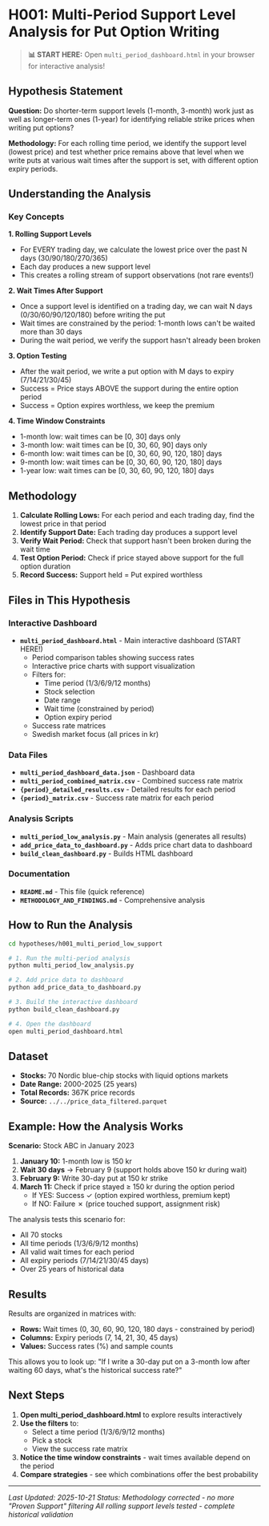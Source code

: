 # H001: Multi-Period Support Level Analysis for Put Option Writing

> **📊 START HERE:** Open `multi_period_dashboard.html` in your browser for interactive analysis!

## Hypothesis Statement

**Question:** Do shorter-term support levels (1-month, 3-month) work just as well as longer-term ones (1-year) for identifying reliable strike prices when writing put options?

**Methodology:** For each rolling time period, we identify the support level (lowest price) and test whether price remains above that level when we write puts at various wait times after the support is set, with different option expiry periods.

## Understanding the Analysis

### Key Concepts

**1. Rolling Support Levels**
- For EVERY trading day, we calculate the lowest price over the past N days (30/90/180/270/365)
- Each day produces a new support level
- This creates a rolling stream of support observations (not rare events!)

**2. Wait Times After Support**
- Once a support level is identified on a trading day, we can wait N days (0/30/60/90/120/180) before writing the put
- Wait times are constrained by the period: 1-month lows can't be waited more than 30 days
- During the wait period, we verify the support hasn't already been broken

**3. Option Testing**
- After the wait period, we write a put option with M days to expiry (7/14/21/30/45)
- Success = Price stays ABOVE the support during the entire option period
- Success = Option expires worthless, we keep the premium

**4. Time Window Constraints**
- 1-month low: wait times can be [0, 30] days only
- 3-month low: wait times can be [0, 30, 60, 90] days only
- 6-month low: wait times can be [0, 30, 60, 90, 120, 180] days
- 9-month low: wait times can be [0, 30, 60, 90, 120, 180] days
- 1-year low: wait times can be [0, 30, 60, 90, 120, 180] days

## Methodology

1. **Calculate Rolling Lows:** For each period and each trading day, find the lowest price in that period
2. **Identify Support Date:** Each trading day produces a support level
3. **Verify Wait Period:** Check that support hasn't been broken during the wait time
4. **Test Option Period:** Check if price stayed above support for the full option duration
5. **Record Success:** Support held = Put expired worthless

## Files in This Hypothesis

### Interactive Dashboard
- **`multi_period_dashboard.html`** - Main interactive dashboard (START HERE!)
  - Period comparison tables showing success rates
  - Interactive price charts with support visualization
  - Filters for:
    - Time period (1/3/6/9/12 months)
    - Stock selection
    - Date range
    - Wait time (constrained by period)
    - Option expiry period
  - Success rate matrices
  - Swedish market focus (all prices in kr)

### Data Files
- **`multi_period_dashboard_data.json`** - Dashboard data
- **`multi_period_combined_matrix.csv`** - Combined success rate matrix
- **`{period}_detailed_results.csv`** - Detailed results for each period
- **`{period}_matrix.csv`** - Success rate matrix for each period

### Analysis Scripts
- **`multi_period_low_analysis.py`** - Main analysis (generates all results)
- **`add_price_data_to_dashboard.py`** - Adds price chart data to dashboard
- **`build_clean_dashboard.py`** - Builds HTML dashboard

### Documentation
- **`README.md`** - This file (quick reference)
- **`METHODOLOGY_AND_FINDINGS.md`** - Comprehensive analysis

## How to Run the Analysis

```bash
cd hypotheses/h001_multi_period_low_support

# 1. Run the multi-period analysis
python multi_period_low_analysis.py

# 2. Add price data to dashboard
python add_price_data_to_dashboard.py

# 3. Build the interactive dashboard
python build_clean_dashboard.py

# 4. Open the dashboard
open multi_period_dashboard.html
```

## Dataset

- **Stocks:** 70 Nordic blue-chip stocks with liquid options markets
- **Date Range:** 2000-2025 (25 years)
- **Total Records:** 367K price records
- **Source:** `../../price_data_filtered.parquet`

## Example: How the Analysis Works

**Scenario:** Stock ABC in January 2023

1. **January 10:** 1-month low is 150 kr
2. **Wait 30 days** → February 9 (support holds above 150 kr during wait)
3. **February 9:** Write 30-day put at 150 kr strike
4. **March 11:** Check if price stayed ≥ 150 kr during the option period
   - If YES: Success ✓ (option expired worthless, premium kept)
   - If NO: Failure ✗ (price touched support, assignment risk)

The analysis tests this scenario for:
- All 70 stocks
- All time periods (1/3/6/9/12 months)
- All valid wait times for each period
- All expiry periods (7/14/21/30/45 days)
- Over 25 years of historical data

## Results

Results are organized in matrices with:
- **Rows:** Wait times (0, 30, 60, 90, 120, 180 days - constrained by period)
- **Columns:** Expiry periods (7, 14, 21, 30, 45 days)
- **Values:** Success rates (%) and sample counts

This allows you to look up: "If I write a 30-day put on a 3-month low after waiting 60 days, what's the historical success rate?"

## Next Steps

1. **Open multi_period_dashboard.html** to explore results interactively
2. **Use the filters** to:
   - Select a time period (1/3/6/9/12 months)
   - Pick a stock
   - View the success rate matrix
3. **Notice the time window constraints** - wait times available depend on the period
4. **Compare strategies** - see which combinations offer the best probability

---

*Last Updated: 2025-10-21*
*Status: Methodology corrected - no more "Proven Support" filtering*
*All rolling support levels tested - complete historical validation*

